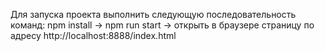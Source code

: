 Для запуска проекта выполнить следующую последовательность команд: npm install ->
npm run start -> открыть в браузере страницу по адресу http://localhost:8888/index.html